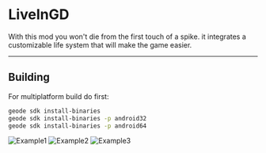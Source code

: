 # LiveInGD

With this mod you won't die from the first touch of a spike. it integrates a customizable life system that will make the game easier.

---

## Building

For multiplatform build do first:

```bash
geode sdk install-binaries
geode sdk install-binaries -p android32
geode sdk install-binaries -p android64
```

![Example1](./previews/preview-1.jpg)
![Example2](./previews/preview-2.jpg)
![Example3](./previews/preview-3.jpg)
